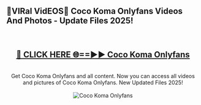<h2>🔴VIRal VidEOS🔴 Coco Koma Onlyfans Videos And Photos - Update Files 2025!</h2>
<br>
<div align="center">
<h2><a href="https://virallinks.top/odZfE0" rel="nofollow">🔴 CLICK HERE 🌐==►► Coco Koma Onlyfans</a></h2>
<br>
Get Coco Koma Onlyfans and all content. Now you can access all videos and pictures of Coco Koma Onlyfans. New Updated Files 2025!
<br>
<br>
<a href="https://virallinks.top/odZfE0" rel="nofollow" data-target="animated-image.originalLink"><img src="https://i.imgur.com/dJHk4Zq.gif)" alt="Coco Koma Onlyfans" style="max-width: 100%; display: inline-block;" data-target="animated-image.originalImage"></a>
</div>
<br>
